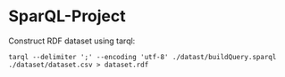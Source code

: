 # SparQL-Project

Construct RDF dataset using tarql:
```
tarql --delimiter ';' --encoding 'utf-8' ./datast/buildQuery.sparql ./dataset/dataset.csv > dataset.rdf
```